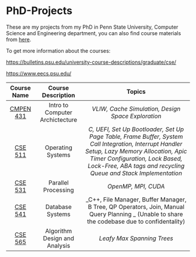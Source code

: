 # PhD-Projects

These are my projects from my PhD in Penn State University, Computer Science and Engineering department, you can also find course materials from [here](https://farukozderim.github.io/PhD-Courses/).


To get more information about the courses:

https://bulletins.psu.edu/university-course-descriptions/graduate/cse/

https://www.eecs.psu.edu/

 | Course Name | Course Description | Topics |
 | :---:      | :---:       | :---:           |
 | [CMPEN 431](https://github.com/FarukOzderim/School-Projects/tree/master/PhD/431) |  Intro to Computer Archictecture | _VLIW, Cache Simulation, Design Space Exploration_ |
 | [CSE 511](https://farukozderim.github.io/PhD-Courses/#CSE%20511%20-%20Operating%20Systems%20Design) |  Operating Systems | _C, UEFI, Set Up Bootloader, Set Up Page Table, Frame Buffer, System Call Integration, Interrupt Handler Setup, Lazy Memory Allocation, Apic Timer Configuration, Lock Based, Lock-Free, ABA tags and recycling Queue and Stack Implementation_  |   
 | [CSE 531](https://github.com/FarukOzderim/School-Projects/tree/master/PhD/531) |  Parallel Processing | _OpenMP, MPI, CUDA_  |
 | [CSE 541](https://farukozderim.github.io/PhD-Courses/#CSE%20541%20-%20Database%20Systems) |  Database Systems | _C++, File Manager, Buffer Manager, B Tree, QP Operators, Join, Manual Query Planning _ (Unable to share the codebase due to confidentality) |
 | [CSE 565](https://github.com/FarukOzderim/School-Projects/tree/master/PhD/565-p1) |  Algorithm Design and Analysis | _Leafy Max Spanning Trees_  |
